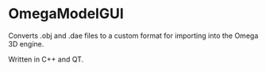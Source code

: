# OmegaModelGUI

Converts .obj and .dae files to a custom format for importing into the Omega 3D engine.

Written in C++ and QT.
